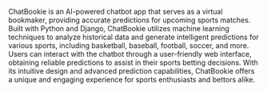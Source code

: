 ChatBookie is an AI-powered chatbot app that serves as a virtual bookmaker, providing accurate predictions for upcoming sports matches. Built with Python and Django, ChatBookie utilizes machine learning techniques to analyze historical data and generate intelligent predictions for various sports, including basketball, baseball, football, soccer, and more. Users can interact with the chatbot through a user-friendly web interface, obtaining reliable predictions to assist in their sports betting decisions. With its intuitive design and advanced prediction capabilities, ChatBookie offers a unique and engaging experience for sports enthusiasts and bettors alike.
